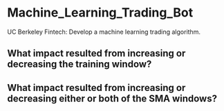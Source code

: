 # Machine_Learning_Trading_Bot
UC Berkeley Fintech: Develop a machine learning trading algorithm.


## What impact resulted from increasing or decreasing the training window?





## What impact resulted from increasing or decreasing either or both of the SMA windows?





